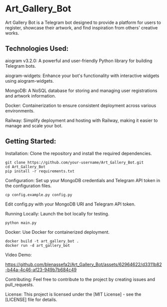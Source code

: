 # Art_Gallery_Bot
Art Gallery Bot is a Telegram bot designed to provide a platform for users to register, showcase their artwork, and find inspiration from others' creative works.

## Technologies Used:
aiogram v3.2.0: A powerful and user-friendly Python library for building Telegram bots.

aiogram-widgets: Enhance your bot's functionality with interactive widgets using aiogram-widgets.

MongoDB: A NoSQL database for storing and managing user registrations and artwork information.

Docker: Containerization to ensure consistent deployment across various environments.

Railway: Simplify deployment and hosting with Railway, making it easier to manage and scale your bot.

## Getting Started:
Installation: Clone the repository and install the required dependencies.

```
git clone https://github.com/your-username/Art_Gallery_Bot.git
cd Art_Gallery_Bot
pip install -r requirements.txt
```
Configuration: Set up your MongoDB credentials and Telegram API token in the configuration files.

```
cp config.example.py config.py
```
Edit config.py with your MongoDB URI and Telegram API token.

Running Locally: Launch the bot locally for testing.

```
python main.py
```
Docker: Use Docker for containerized deployment.

```
docker build -t art_gallery_bot .
docker run -d art_gallery_bot
```
Video Demo:

https://github.com/blenassefa2/Art_Gallery_Bot/assets/62964622/d3311b82-b44a-4c46-af23-949b7b684c49


Contributing:
Feel free to contribute to the project by creating issues and pull_requests.

License:
This project is licensed under the [MIT License] - see the [LICENSE] file for details.

